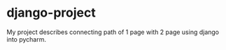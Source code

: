 # django-project
My project describes connecting path of 1 page with 2 page using django into pycharm.
